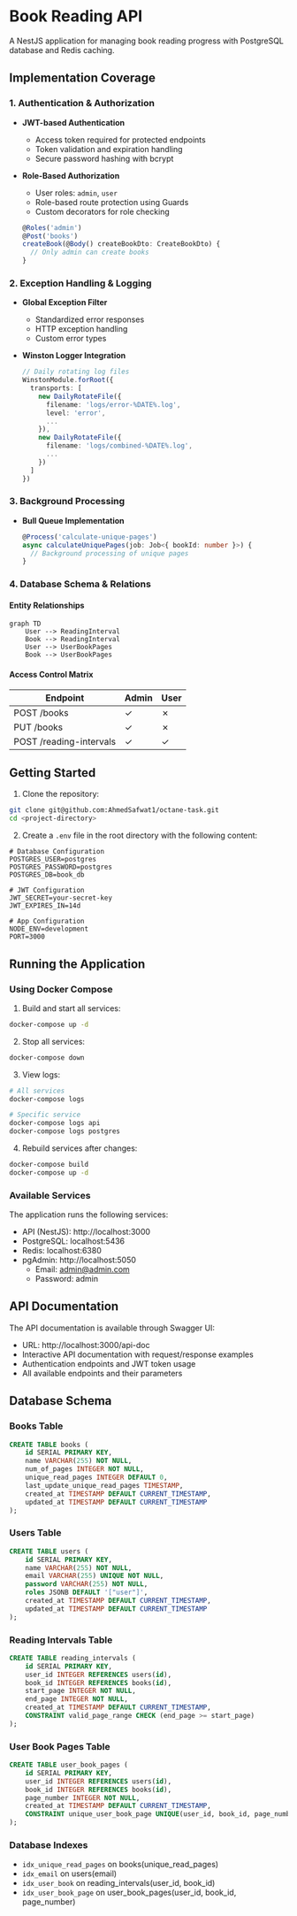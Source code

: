 # Book Reading API

A NestJS application for managing book reading progress with PostgreSQL database and Redis caching.

## Implementation Coverage

### 1. Authentication & Authorization
- **JWT-based Authentication**
  - Access token required for protected endpoints
  - Token validation and expiration handling
  - Secure password hashing with bcrypt

- **Role-Based Authorization**
  - User roles: `admin`, `user`
  - Role-based route protection using Guards
  - Custom decorators for role checking
  ```typescript
  @Roles('admin')
  @Post('books')
  createBook(@Body() createBookDto: CreateBookDto) {
    // Only admin can create books
  }
  ```

### 2. Exception Handling & Logging
- **Global Exception Filter**
  - Standardized error responses
  - HTTP exception handling
  - Custom error types

- **Winston Logger Integration**
  ```typescript
  // Daily rotating log files
  WinstonModule.forRoot({
    transports: [
      new DailyRotateFile({
        filename: 'logs/error-%DATE%.log',
        level: 'error',
        ...
      }),
      new DailyRotateFile({
        filename: 'logs/combined-%DATE%.log',
        ...
      })
    ]
  })
  ```

### 3. Background Processing
- **Bull Queue Implementation**
  ```typescript
  @Process('calculate-unique-pages')
  async calculateUniquePages(job: Job<{ bookId: number }>) {
    // Background processing of unique pages
  }
  ```

### 4. Database Schema & Relations

#### Entity Relationships
```mermaid
graph TD
    User --> ReadingInterval
    Book --> ReadingInterval
    User --> UserBookPages
    Book --> UserBookPages
```

#### Access Control Matrix
| Endpoint | Admin | User |
|----------|-------|------|
| POST /books | ✓ | ✗ |
| PUT /books | ✓ | ✗ |
| POST /reading-intervals | ✓ | ✓ |

## Getting Started

1. Clone the repository:
```bash
git clone git@github.com:AhmedSafwat1/octane-task.git
cd <project-directory>
```

2. Create a `.env` file in the root directory with the following content:
```env
# Database Configuration
POSTGRES_USER=postgres
POSTGRES_PASSWORD=postgres
POSTGRES_DB=book_db

# JWT Configuration
JWT_SECRET=your-secret-key
JWT_EXPIRES_IN=14d

# App Configuration
NODE_ENV=development
PORT=3000
```

## Running the Application

### Using Docker Compose

1. Build and start all services:
```bash
docker-compose up -d
```

2. Stop all services:
```bash
docker-compose down
```

3. View logs:
```bash
# All services
docker-compose logs

# Specific service
docker-compose logs api
docker-compose logs postgres
```

4. Rebuild services after changes:
```bash
docker-compose build
docker-compose up -d
```

### Available Services

The application runs the following services:

- API (NestJS): http://localhost:3000
- PostgreSQL: localhost:5436
- Redis: localhost:6380
- pgAdmin: http://localhost:5050
  - Email: admin@admin.com
  - Password: admin

## API Documentation

The API documentation is available through Swagger UI:

- URL: http://localhost:3000/api-doc
- Interactive API documentation with request/response examples
- Authentication endpoints and JWT token usage
- All available endpoints and their parameters

## Database Schema

### Books Table
```sql
CREATE TABLE books (
    id SERIAL PRIMARY KEY,
    name VARCHAR(255) NOT NULL,
    num_of_pages INTEGER NOT NULL,
    unique_read_pages INTEGER DEFAULT 0,
    last_update_unique_read_pages TIMESTAMP,
    created_at TIMESTAMP DEFAULT CURRENT_TIMESTAMP,
    updated_at TIMESTAMP DEFAULT CURRENT_TIMESTAMP
);
```

### Users Table
```sql
CREATE TABLE users (
    id SERIAL PRIMARY KEY,
    name VARCHAR(255) NOT NULL,
    email VARCHAR(255) UNIQUE NOT NULL,
    password VARCHAR(255) NOT NULL,
    roles JSONB DEFAULT '["user"]',
    created_at TIMESTAMP DEFAULT CURRENT_TIMESTAMP,
    updated_at TIMESTAMP DEFAULT CURRENT_TIMESTAMP
);
```

### Reading Intervals Table
```sql
CREATE TABLE reading_intervals (
    id SERIAL PRIMARY KEY,
    user_id INTEGER REFERENCES users(id),
    book_id INTEGER REFERENCES books(id),
    start_page INTEGER NOT NULL,
    end_page INTEGER NOT NULL,
    created_at TIMESTAMP DEFAULT CURRENT_TIMESTAMP,
    CONSTRAINT valid_page_range CHECK (end_page >= start_page)
);
```

### User Book Pages Table
```sql
CREATE TABLE user_book_pages (
    id SERIAL PRIMARY KEY,
    user_id INTEGER REFERENCES users(id),
    book_id INTEGER REFERENCES books(id),
    page_number INTEGER NOT NULL,
    created_at TIMESTAMP DEFAULT CURRENT_TIMESTAMP,
    CONSTRAINT unique_user_book_page UNIQUE(user_id, book_id, page_number)
);
```

### Database Indexes
- `idx_unique_read_pages` on books(unique_read_pages)
- `idx_email` on users(email)
- `idx_user_book` on reading_intervals(user_id, book_id)
- `idx_user_book_page` on user_book_pages(user_id, book_id, page_number)
